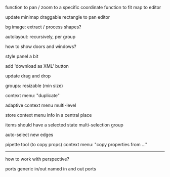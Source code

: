 function to pan / zoom to a specific coordinate
	function to fit map to editor

update minimap
	draggable rectangle to pan editor

bg image: extract / process shapes?

autolayout: recursively, per group

how to show doors and windows?

style panel a bit

add 'download as XML' button

update drag and drop

groups: resizable (min size)

context menu: "duplicate"

adaptive context menu
multi-level

store context menu info in a central place

items should have a selected state
	multi-selection
		group

auto-select new edges

pipette tool (to copy props)
	context menu: "copy properties from ..."

---

how to work with perspective?

ports
	generic in/out
	named in and out ports
